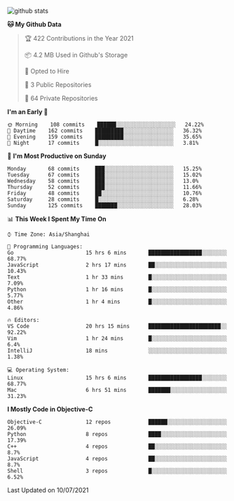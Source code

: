 
![github stats](https://github-readme-stats.vercel.app/api?username=ChesterYue&show_icons=true&count_private=true)

<!-- ![wakatime](https://github-readme-stats.vercel.app/api/wakatime?username=ChesterYue&layout=compact) -->

<!-- ![wakatime](https://github-readme-stats.vercel.app/api/top-langs/?username=ChesterYue&layout=compact) -->

<!--START_SECTION:waka-->
**🐱 My Github Data** 

> 🏆 422 Contributions in the Year 2021
 > 
> 📦 4.2 MB Used in Github's Storage 
 > 
> 💼 Opted to Hire
 > 
> 📜 3 Public Repositories 
 > 
> 🔑 64 Private Repositories  
 > 
**I'm an Early 🐤** 

```text
🌞 Morning    108 commits    ██████░░░░░░░░░░░░░░░░░░░   24.22% 
🌆 Daytime    162 commits    █████████░░░░░░░░░░░░░░░░   36.32% 
🌃 Evening    159 commits    █████████░░░░░░░░░░░░░░░░   35.65% 
🌙 Night      17 commits     █░░░░░░░░░░░░░░░░░░░░░░░░   3.81%

```
📅 **I'm Most Productive on Sunday** 

```text
Monday       68 commits     ███░░░░░░░░░░░░░░░░░░░░░░   15.25% 
Tuesday      67 commits     ███░░░░░░░░░░░░░░░░░░░░░░   15.02% 
Wednesday    58 commits     ███░░░░░░░░░░░░░░░░░░░░░░   13.0% 
Thursday     52 commits     ███░░░░░░░░░░░░░░░░░░░░░░   11.66% 
Friday       48 commits     ██░░░░░░░░░░░░░░░░░░░░░░░   10.76% 
Saturday     28 commits     █░░░░░░░░░░░░░░░░░░░░░░░░   6.28% 
Sunday       125 commits    ███████░░░░░░░░░░░░░░░░░░   28.03%

```


📊 **This Week I Spent My Time On** 

```text
⌚︎ Time Zone: Asia/Shanghai

💬 Programming Languages: 
Go                       15 hrs 6 mins       █████████████████░░░░░░░░   68.77% 
JavaScript               2 hrs 17 mins       ██░░░░░░░░░░░░░░░░░░░░░░░   10.43% 
Text                     1 hr 33 mins        █░░░░░░░░░░░░░░░░░░░░░░░░   7.09% 
Python                   1 hr 16 mins        █░░░░░░░░░░░░░░░░░░░░░░░░   5.77% 
Other                    1 hr 4 mins         █░░░░░░░░░░░░░░░░░░░░░░░░   4.86%

🔥 Editors: 
VS Code                  20 hrs 15 mins      ███████████████████████░░   92.22% 
Vim                      1 hr 24 mins        █░░░░░░░░░░░░░░░░░░░░░░░░   6.4% 
IntelliJ                 18 mins             ░░░░░░░░░░░░░░░░░░░░░░░░░   1.38%

💻 Operating System: 
Linux                    15 hrs 6 mins       █████████████████░░░░░░░░   68.77% 
Mac                      6 hrs 51 mins       ███████░░░░░░░░░░░░░░░░░░   31.23%

```

**I Mostly Code in Objective-C** 

```text
Objective-C              12 repos            ██████░░░░░░░░░░░░░░░░░░░   26.09% 
Python                   8 repos             ████░░░░░░░░░░░░░░░░░░░░░   17.39% 
C++                      4 repos             ██░░░░░░░░░░░░░░░░░░░░░░░   8.7% 
JavaScript               4 repos             ██░░░░░░░░░░░░░░░░░░░░░░░   8.7% 
Shell                    3 repos             █░░░░░░░░░░░░░░░░░░░░░░░░   6.52%

```



 Last Updated on 10/07/2021
<!--END_SECTION:waka-->